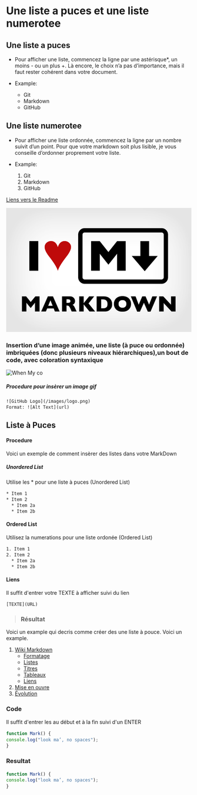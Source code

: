 # Une liste a puces et une liste numerotee

## Une liste a puces

* Pour afficher une liste, commencez la ligne par une astérisque*, un moins - ou un plus +. Là encore, le choix n’a pas d’importance, mais il faut rester cohérent dans votre document.

* Example:
  * Git
  * Markdown
  * GitHub

## Une liste numerotee

* Pour afficher une liste ordonnée, commencez la ligne par un nombre suivit d’un point. Pour que votre markdown soit plus lisible, je vous conseille d’ordonner proprement votre liste.

* Example:
  1. Git
  2. Markdown
  3. GitHub


[Liens vers le Readme](https://github.com/ludovichaute/exercice-markdown)

![image du markDown](markdown.png)

### Insertion d’une image animée, une liste (à puce ou ordonnée) imbriquées (donc plusieurs niveaux hiérarchiques),un bout de code, avec coloration syntaxique

![When My co](https://media.giphy.com/media/349qKnoIBHK1i/giphy.gif)
##### Procedure pour insèrer un image gif
```
![GitHub Logo](/images/logo.png)
Format: ![Alt Text](url)
```

## Liste à Puces
#### Procedure
Voici un exemple de comment insèrer des listes dans votre MarkDown
##### Unordered List
Utilise les * pour une liste à puces (Unordered List)

```
* Item 1
* Item 2
  * Item 2a
  * Item 2b
```
#### Ordered List
Utilisez la numerations pour une liste ordonée (Ordered List)


```
1. Item 1
2. Item 2
  * Item 2a
  * Item 2b
```
#### Liens
Il suffit d'entrer votre TEXTE à afficher suivi du lien

```
[TEXTE](URL)
```
>### Résultat

Voici un example qui decris comme créer des une liste à pouce. Voici un example.

1. [Wiki Markdown](https://fr.wikipedia.org/wiki/Markdown)
     * [Formatage](https://fr.wikipedia.org/wiki/Markdown#Formatage)
     * [Listes](https://fr.wikipedia.org/wiki/Markdown#Listes)
     * [Titres](https://fr.wikipedia.org/wiki/Markdown#Titres)
     *  [Tableaux](https://fr.wikipedia.org/wiki/Markdown#Tableaux)
     *  [Liens](https://fr.wikipedia.org/wiki/Markdown#Liens)
2. [Mise en ouvre](https://fr.wikipedia.org/wiki/Markdown#Mises_en_%C5%93uvre)
3. [Évolution](https://fr.wikipedia.org/wiki/Markdown#%C3%89volutions)

### Code
Il suffit d'entrer les  au début et à la fin suivi d'un ENTER


```javascript
function Mark() {
console.log("look ma’, no spaces");
}
```

### Resultat


```javascript
function Mark() {
console.log("look ma’, no spaces");
}
```
